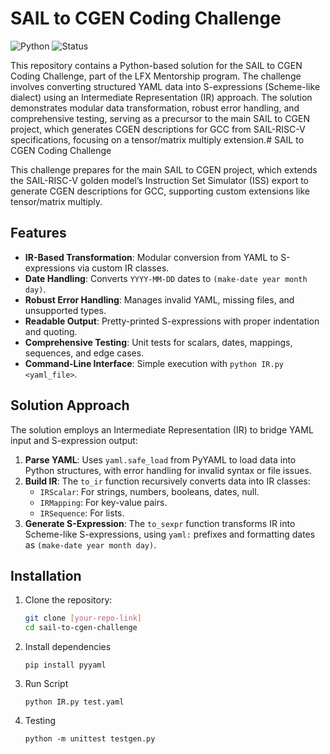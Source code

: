 # SAIL to CGEN Coding Challenge

![Python](https://img.shields.io/badge/Python-3.8%2B-blue?logo=python)  ![Status](https://img.shields.io/badge/Status-Completed-success)

This repository contains a Python-based solution for the SAIL to CGEN Coding Challenge, part of the LFX Mentorship program. The challenge involves converting structured YAML data into S-expressions (Scheme-like dialect) using an Intermediate Representation (IR) approach. The solution demonstrates modular data transformation, robust error handling, and comprehensive testing, serving as a precursor to the main SAIL to CGEN project, which generates CGEN descriptions for GCC from SAIL-RISC-V specifications, focusing on a tensor/matrix multiply extension.# SAIL to CGEN Coding Challenge



This challenge prepares for the main SAIL to CGEN project, which extends the SAIL-RISC-V golden model’s Instruction Set Simulator (ISS) export to generate CGEN descriptions for GCC, supporting custom extensions like tensor/matrix multiply.

## Features
- **IR-Based Transformation**: Modular conversion from YAML to S-expressions via custom IR classes.
- **Date Handling**: Converts `YYYY-MM-DD` dates to `(make-date year month day)`.
- **Robust Error Handling**: Manages invalid YAML, missing files, and unsupported types.
- **Readable Output**: Pretty-printed S-expressions with proper indentation and quoting.
- **Comprehensive Testing**: Unit tests for scalars, dates, mappings, sequences, and edge cases.
- **Command-Line Interface**: Simple execution with `python IR.py <yaml_file>`.



## Solution Approach
The solution employs an Intermediate Representation (IR) to bridge YAML input and S-expression output:
1. **Parse YAML**: Uses `yaml.safe_load` from PyYAML to load data into Python structures, with error handling for invalid syntax or file issues.
2. **Build IR**: The `to_ir` function recursively converts data into IR classes:
   - `IRScalar`: For strings, numbers, booleans, dates, null.
   - `IRMapping`: For key-value pairs.
   - `IRSequence`: For lists.
3. **Generate S-Expression**: The `to_sexpr` function transforms IR into Scheme-like S-expressions, using `yaml:` prefixes and formatting dates as `(make-date year month day)`.



## Installation
1. Clone the repository:
   ```bash
   git clone [your-repo-link]
   cd sail-to-cgen-challenge

2. Install dependencies
   ```
   pip install pyyaml

3. Run Script
   ```
   python IR.py test.yaml
4. Testing
   ```
   python -m unittest testgen.py
